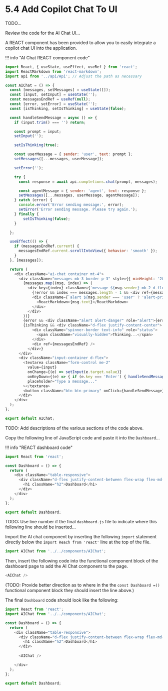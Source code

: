 # 5.4 Add Copilot Chat To UI

TODO...

Review the code for the AI Chat UI...

A REACT component has been provided to allow you to easily integrate a copilot chat UI into the application.

!!! info "AI Chat REACT component code"

```javascript linenums="1" title="src/userportal/components/AIChat.js"
import React, { useState, useEffect, useRef } from 'react';
import ReactMarkdown from 'react-markdown';
import api from '../api/Api'; // Adjust the path as necessary

const AIChat = () => {
  const [messages, setMessages] = useState([]);
  const [input, setInput] = useState('');
  const messagesEndRef = useRef(null);
  const [error, setError] = useState('');
  const [isThinking, setIsThinking] = useState(false);

  const handleSendMessage = async () => {
    if (input.trim() === '') return;

    const prompt = input;
    setInput('');

    setIsThinking(true);

    const userMessage = { sender: 'user', text: prompt };
    setMessages([...messages, userMessage]);

    setError('');

    try {
      const response = await api.completions.chat(prompt, messages);

      const agentMessage = { sender: 'agent', text: response };
      setMessages([...messages, userMessage, agentMessage]);
    } catch (error) {
      console.error('Error sending message:', error);
      setError('Error sending message. Please try again.');
    } finally {
        setIsThinking(false);
    }

  };

  useEffect(() => {
    if (messagesEndRef.current) {
      messagesEndRef.current.scrollIntoView({ behavior: 'smooth' });
    }
  }, [messages]);

  return (
    <div className="ai-chat container mt-4">
      <div className="messages mb-3 border p-3" style={{ minHeight: '20em', maxHeight: '20em', overflowY: 'scroll' }}>
        {messages.map((msg, index) => (
          <div key={index} className={`message ${msg.sender} mb-2 d-flex ${msg.sender === 'user' ? 'justify-content-end' : 'justify-content-start'}`}>
            {!error && index === messages.length - 1 && <div ref={messagesEndRef} />}
            <div className={`alert ${msg.sender === 'user' ? 'alert-primary' : 'alert-secondary'}`} style={{ maxWidth: '90%' }} role="alert">
              <ReactMarkdown>{msg.text}</ReactMarkdown>
            </div>
          </div>
        ))}
        {error && <div className="alert alert-danger" role="alert">{error}<div ref={messagesEndRef} /></div>}
        {isThinking && <div className="d-flex justify-content-center">
            <div className="spinner-border text-info" role="status">
              <span className="visually-hidden">Thinking...</span>
            </div>
            <div ref={messagesEndRef} />
          </div>}
      </div>
      <div className="input-container d-flex">
        <textarea className="form-control me-2"
          value={input}
          onChange={(e) => setInput(e.target.value)}
          onKeyDown={(e) => { if (e.key === 'Enter') { handleSendMessage(e); e.preventDefault(); return false; } }}
          placeholder="Type a message..."
        ></textarea>
        <button className="btn btn-primary" onClick={handleSendMessage}>Send</button>
      </div>
    </div>
  );
};

export default AIChat;
```

TODO: Add descriptions of the various sections of the code above.


Copy the following line of JavaScript code and paste it into the `Dashboard`...

!!! info "REACT dashboard code"

```javascript linenums="1" title="src/userportal/pages/dashboard/dashboard.js"
import React from 'react';

const Dashboard = () => {
  return (
    <div className="table-responsive">
      <div className="d-flex justify-content-between flex-wrap flex-md-nowrap align-items-center pt-3 pb-2 mb-3 border-bottom">
        <h1 className="h2">Dashboard</h1>
      </div>
    </div>
  );
};

export default Dashboard;
```

TODO: Use line number if the final `dashboard.js` file to indicate where this following line should be inserted...

Import the AI chat component by inserting the following `import` statement directly below the `import Reach from 'react'` line at the top of the file.

```javascript
import AIChat from '../../components/AIChat';
```

Then, insert the following code into the functional component block of the dashboard page to add the AI Chat component to the page.

```javascript
<AIChat />
```

(TODO: Provide better direction as to where in the the `const Dashboard =()` functional component block they should insert the line above.)

The final `Dashboard` code should look like the following:

```javascript linenums="1" title="src/userportal/pages/dashboard/dashboard.js"
import React from 'react';
import AIChat from '../../components/AIChat';

const Dashboard = () => {
  return (
    <div className="table-responsive">
      <div className="d-flex justify-content-between flex-wrap flex-md-nowrap align-items-center pt-3 pb-2 mb-3 border-bottom">
        <h1 className="h2">Dashboard</h1>
      </div>
      
      <AIChat />

    </div>
  );
};

export default Dashboard;
```
